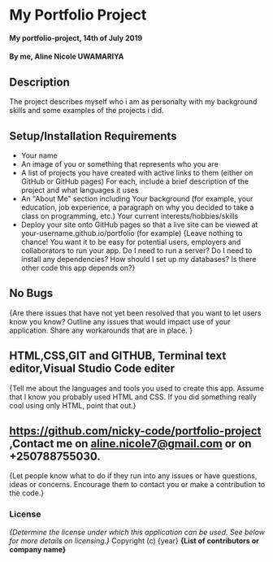 # My Portfolio  Project
#### My portfolio-project, 14th of July 2019
#### By me, Aline Nicole UWAMARIYA
## Description
The project describes myself who i am as personalty with my background skills and some examples of the projects i did.
## Setup/Installation Requirements
* Your name
* An image of you or something that represents who you are
* A list of projects you have created with active links to them (either on GitHub or GitHub pages)
For each, include a brief description of the project and what languages it uses
* An "About Me" section including
Your background (for example, your education, job experience, a paragraph on why you decided to take a class on programming, etc.)
Your current interests/hobbies/skills
* Deploy your site onto GitHub pages so that a live site can be viewed at your-username.github.io/portfolio (for example)
{Leave nothing to chance! You want it to be easy for potential users, employers and collaborators to run your app. Do I need to run a server? Do I need to install any dependencies? How should I set up my databases? Is there other code this app depends on?}
## No Bugs
{Are there issues that have not yet been resolved that you want to let users know you know? Outline any issues that would impact use of your application. Share any workarounds that are in place. }
## HTML,CSS,GIT and GITHUB, Terminal text editor,Visual Studio Code editer
{Tell me about the languages and tools you used to create this app. Assume that I know you probably used HTML and CSS. If you did something really cool using only HTML, point that out.}
## https://github.com/nicky-code/portfolio-project ,Contact me on aline.nicole7@gmail.com or on +250788755030.
{Let people know what to do if they run into any issues or have questions, ideas or concerns.  Encourage them to contact you or make a contribution to the code.}
### License
*{Determine the license under which this application can be used.  See below for more details on licensing.}*
Copyright (c) {year} **{List of contributors or company name}**